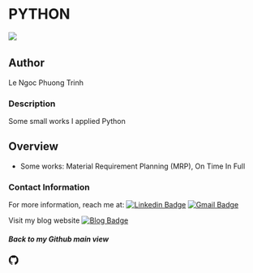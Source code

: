 # PYTHON

<img src="https://static1.makeuseofimages.com/wordpress/wp-content/uploads/2021/11/Python-and-code.jpg?q=50&fit=contain&w=1500&h=750&dpr=1.5"/>

## Author
Le Ngoc Phuong Trinh
### Description
Some small works I applied Python
## Overview

- Some works: Material Requirement Planning (MRP), On Time In Full

 ### Contact Information
 For more information, reach me at:
  [![Linkedin Badge](https://img.shields.io/badge/-LinkedIn-blue?style=flat&logo=Linkedin&logoColor=white)](https://www.linkedin.com/in/kayleetrinh99/) 
  [![Gmail Badge](https://img.shields.io/badge/-GMail-red?style=flat&logo=Gmail&logoColor=white)](mailto:lengocphuongtrinh.ftu2@gmail.com)
 
 Visit my blog website [![Blog Badge](https://img.shields.io/badge/-Blog-blue?style=flat&logo=Twitter&logoColor=white)](https://lnptchinchin.wixsite.com/chinchin)  

##### Back to my Github main view 
<a href="https://github.com/LeNgocPhuongTrinh">
  <img src="https://github.com/devicons/devicon/blob/master/icons/github/github-original.svg" width="20" height="20"> 
</a>
